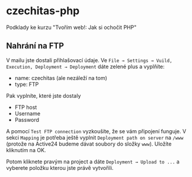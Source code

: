 # czechitas-php
Podklady ke kurzu "Tvořím web!: Jak si ochočit PHP"

## Nahrání na FTP

V mailu jste dostali přihlašovací údaje. Ve `File → Settings → Vuild, Execution, Deployment → Deployment` dáte zelené plus a vyplňíte:
* name: czechitas (ale nezáleží na tom)
* type: FTP

Pak vyplníte, které jste dostaly

* FTP host
* Username
* Password

A pomocí `Test FTP connection` vyzkoušíte, že se vám připojení funguje. V sekci `Mapping` je potřeba ještě vyplnit `Deployment path on server` na `/www` (protože na Active24 budeme dávat soubory do složky `www`). Uložíte kliknutím na OK. 

Potom kliknete pravým na project a dáte `Deployment → Upload to ...` a vyberete položku kterou jste právě vytvořili. 
